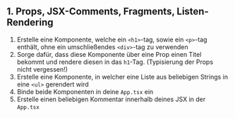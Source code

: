 ## 1. Props, JSX-Comments, Fragments, Listen-Rendering
1. Erstelle eine Komponente, welche ein `<h1>`-tag, sowie ein `<p>`-tag enthält, ohne ein umschließendes `<div>`-tag zu verwenden
2. Sorge dafür, dass diese Komponente über eine Prop einen Titel bekommt und rendere diesen in das `h1`-Tag. (Typisierung der Props nicht vergessen!)
3. Erstelle eine Komponente, in welcher eine Liste aus beliebigen Strings in eine `<ul>` gerendert wird
4. Binde beide Komponenten in deine `App.tsx` ein
5. Erstelle einen beliebigen Kommentar innerhalb deines JSX in der `App.tsx`
